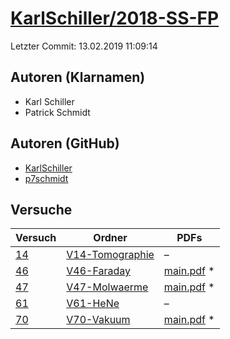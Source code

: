 # [KarlSchiller/2018-SS-FP](https://github.com/KarlSchiller/2018-SS-FP)

Letzter Commit: 13.02.2019 11:09:14

## Autoren (Klarnamen)
- Karl Schiller
- Patrick Schmidt

## Autoren (GitHub)
- [KarlSchiller](https://github.com/KarlSchiller)
- [p7schmidt](https://github.com/p7schmidt)

## Versuche

|       Versuch        |                                         Ordner                                          |                                                                            PDFs                                                                             |
|----------------------|-----------------------------------------------------------------------------------------|-------------------------------------------------------------------------------------------------------------------------------------------------------------|
|[14](../../versuch/14)|[V14-Tomographie](https://github.com/KarlSchiller/2018-SS-FP/tree/master/V14-Tomographie)|–                                                                                                                                                            |
|[46](../../versuch/46)|[V46-Faraday](https://github.com/KarlSchiller/2018-SS-FP/tree/master/V46-Faraday)        |[main.pdf](https://docs.google.com/viewer?url=https://raw.githubusercontent.com/NicoWeio/awesome-ap-pdfs/main/KarlSchiller%E2%88%952018-SS-FP/46/main.pdf) \*|
|[47](../../versuch/47)|[V47-Molwaerme](https://github.com/KarlSchiller/2018-SS-FP/tree/master/V47-Molwaerme)    |[main.pdf](https://docs.google.com/viewer?url=https://raw.githubusercontent.com/NicoWeio/awesome-ap-pdfs/main/KarlSchiller%E2%88%952018-SS-FP/47/main.pdf) \*|
|[61](../../versuch/61)|[V61-HeNe](https://github.com/KarlSchiller/2018-SS-FP/tree/master/V61-HeNe)              |–                                                                                                                                                            |
|[70](../../versuch/70)|[V70-Vakuum](https://github.com/KarlSchiller/2018-SS-FP/tree/master/V70-Vakuum)          |[main.pdf](https://docs.google.com/viewer?url=https://raw.githubusercontent.com/NicoWeio/awesome-ap-pdfs/main/KarlSchiller%E2%88%952018-SS-FP/70/main.pdf) \*|
